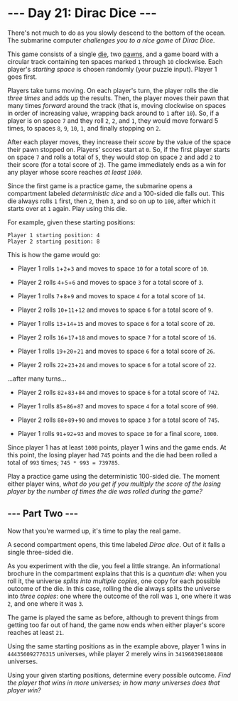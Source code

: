 # --- Day 21: Dirac Dice ---

There's not much to do as you slowly descend to the bottom of the ocean. The submarine computer *challenges you to a nice game* of *Dirac Dice*.

This game consists of a single [die](https://en.wikipedia.org/wiki/Dice), two [pawns](https://en.wikipedia.org/wiki/Glossary_of_board_games#piece), and a game board with a circular track containing ten spaces marked `1` through `10` clockwise. Each player's *starting space* is chosen randomly (your puzzle input). Player 1 goes first.

Players take turns moving. On each player's turn, the player rolls the die *three times* and adds up the results. Then, the player moves their pawn that many times *forward* around the track (that is, moving clockwise on spaces in order of increasing value, wrapping back around to `1` after `10`). So, if a player is on space `7` and they roll `2`, `2`, and `1`, they would move forward 5 times, to spaces `8`, `9`, `10`, `1`, and finally stopping on `2`.

After each player moves, they increase their *score* by the value of the space their pawn stopped on. Players' scores start at `0`. So, if the first player starts on space `7` and rolls a total of `5`, they would stop on space `2` and add `2` to their score (for a total score of `2`). The game immediately ends as a win for any player whose score reaches *at least `1000`*.

Since the first game is a practice game, the submarine opens a compartment labeled *deterministic dice* and a 100-sided die falls out. This die always rolls `1` first, then `2`, then `3`, and so on up to `100`, after which it starts over at `1` again. Play using this die.

For example, given these starting positions:

```
Player 1 starting position: 4
Player 2 starting position: 8

```

This is how the game would go:


 - Player 1 rolls `1`+`2`+`3` and moves to space `10` for a total score of `10`.

 - Player 2 rolls `4`+`5`+`6` and moves to space `3` for a total score of `3`.

 - Player 1 rolls `7`+`8`+`9` and moves to space `4` for a total score of `14`.

 - Player 2 rolls `10`+`11`+`12` and moves to space `6` for a total score of `9`.

 - Player 1 rolls `13`+`14`+`15` and moves to space `6` for a total score of `20`.

 - Player 2 rolls `16`+`17`+`18` and moves to space `7` for a total score of `16`.

 - Player 1 rolls `19`+`20`+`21` and moves to space `6` for a total score of `26`.

 - Player 2 rolls `22`+`23`+`24` and moves to space `6` for a total score of `22`.


...after many turns...


 - Player 2 rolls `82`+`83`+`84` and moves to space `6` for a total score of `742`.

 - Player 1 rolls `85`+`86`+`87` and moves to space `4` for a total score of `990`.

 - Player 2 rolls `88`+`89`+`90` and moves to space `3` for a total score of `745`.

 - Player 1 rolls `91`+`92`+`93` and moves to space `10` for a final score, `1000`.


Since player 1 has at least `1000` points, player 1 wins and the game ends. At this point, the losing player had `745` points and the die had been rolled a total of `993` times; `745 * 993 = 739785`.

Play a practice game using the deterministic 100-sided die. The moment either player wins, *what do you get if you multiply the score of the losing player by the number of times the die was rolled during the game?*

## --- Part Two ---

Now that you're warmed up, it's time to play the real game.

A second compartment opens, this time labeled *Dirac dice*. Out of it falls a single three-sided die.

As you experiment with the die, you feel a little strange. An informational brochure in the compartment explains that this is a *quantum die*: when you roll it, the universe *splits into multiple copies*, one copy for each possible outcome of the die. In this case, rolling the die always splits the universe into *three copies*: one where the outcome of the roll was `1`, one where it was `2`, and one where it was `3`.

The game is played the same as before, although to prevent things from getting too far out of hand, the game now ends when either player's score reaches at least `21`.

Using the same starting positions as in the example above, player 1 wins in `444356092776315` universes, while player 2 merely wins in `341960390180808` universes.

Using your given starting positions, determine every possible outcome. *Find the player that wins in more universes; in how many universes does that player win?*

